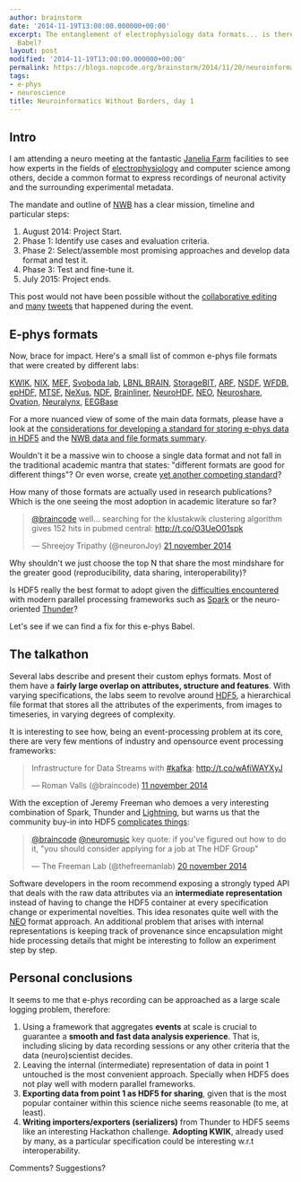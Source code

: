 ```yaml
---
author: brainstorm
date: '2014-11-19T13:00:00.000000+00:00'
excerpt: The entanglement of electrophysiology data formats... is there a fix for
  Babel?
layout: post
modified: '2014-11-19T13:00:00.000000+00:00'
permalink: https://blogs.nopcode.org/brainstorm/2014/11/20/neuroinformatics_without_borders
tags:
- e-phys
- neuroscience
title: Neuroinformatics Without Borders, day 1
---
```


## Intro

I am attending a neuro meeting at the fantastic [Janelia Farm](http://janelia.org/) facilities to see how experts in the fields of [electrophysiology](https://en.wikipedia.org/wiki/Electrophysiology) and computer science among others, decide a common format to express recordings of neuronal activity and the surrounding experimental metadata.

The mandate and outline of [NWB](http://crcns.org/NWB) has a clear mission, timeline and particular steps:

1. August 2014: Project Start.
2. Phase 1: Identify use cases and evaluation criteria.
3. Phase 2: Select/assemble most promising approaches and develop data format and test it.
4. Phase 3: Test and fine-tune it.
5. July 2015: Project ends.

This post would not have been possible without the [collaborative editing](https://etherpad.mozilla.org/Uqc4nScYLF) and [many](https://twitter.com/hashtag/nwbhack?src=hash) [tweets](https://twitter.com/hashtag/NWBHackathon?src=hash) that happened during the event.

## E-phys formats

Now, brace for impact. Here's a small list of common e-phys file formats that were created by different labs:

[KWIK](https://github.com/klusta-team/kwiklib/wiki/Kwik-format),
[NIX](https://github.com/G-Node/nix),
[MEF](https://www.ieeg.org/sites/default/files/MEF_Format.pdf),
[Svoboda lab](http://crcns.org/files/data/alm-1/Svoboda_lab_data_format_general.pdf),
[LBNL BRAIN](https://bitbucket.org/oruebel/brainformat),
[StorageBIT](http://www.lx.it.pt/~afred/papers/StorageBIT.pdf),
[ARF](https://github.com/margoliashlab/arf/blob/master/specification.org),
[NSDF](https://github.com/subhacom/nsdf),
[WFDB](http://www.physionet.org),
[epHDF](http://crcns.org/files/papers/ephdf.pdf),
[MTSF](http://www.ep.liu.se/ecp/076/050/ecp12076050.pdf),
[NeXus](http://nexusformat.org),
[NDF](http://www.frontiersin.org/10.3389/conf.fnins.2010.13.00118/event_abstract),
[Brainliner](http://www.cns.atr.jp/dni/en/brainliner/brainliner_web_qs/),
[NeuroHDF](http://neurohdf.readthedocs.org/en/latest/),
[NEO](http://neuralensemble.org/neo/),
[Neuroshare](http://neuroshare.sourceforge.net/index.shtml),
[Ovation](https://ovation.io),
[Neuralynx](http://neuralynx.com/software/NeuralynxDataFileFormats.pdf),
[EEGBase](http://eegdatabase.kiv.zcu.cz)

For a more nuanced view of some of the main data formats, please have a look at the [considerations for developing a standard for storing e-phys data in HDF5](http://cdn.f1000.com/posters/docs/256316059) and the [NWB data and file formats summary](http://crcns.org/files/data/nwb/nwb_hackathon1.pdf).

Wouldn't it be a massive win to choose a single data format and not fall in the traditional academic mantra that states: "different formats are good for different things"? Or even worse, create [yet another competing standard](https://xkcd.com/927/)?

How many of those formats are actually used in research publications? Which is the one seeing the most adoption in academic literature so far?

<blockquote class="twitter-tweet" lang="sv"><p><a href="https://twitter.com/braincode">@braincode</a> well... searching for the klustakwik clustering algorithm gives 152 hits in pubmed central: <a href="http://t.co/O3UeO01spk">http://t.co/O3UeO01spk</a></p>&mdash; Shreejoy Tripathy (@neuronJoy) <a href="https://twitter.com/neuronJoy/status/535637647927287808">21 november 2014</a></blockquote>
<script async src="//platform.twitter.com/widgets.js" charset="utf-8"></script>

Why shouldn't we just choose the top N that share the most mindshare for the greater good (reproducibility, data sharing, interoperability)?

Is HDF5 really the best format to adopt given the [difficulties encountered](http://www.hdfgroup.org/pubs/papers/Big_HDF_FAQs.pdf) with modern parallel processing frameworks such as [Spark](http://spark.apache.org/) or the neuro-oriented [Thunder](https://github.com/freeman-lab/thunder)?

Let's see if we can find a fix for this e-phys Babel.

## The talkathon

Several labs describe and present their custom ephys formats. Most of them have a **fairly large overlap on attributes, structure and features**. With varying specifications, the labs seem to revolve around [HDF5](https://en.wikipedia.org/wiki/Hierarchical_Data_Format), a hierarchical file format that stores all the attributes of the experiments, from images to timeseries, in varying degrees of complexity.

It is interesting to see how, being an event-processing problem at its core, there are very few mentions of industry and opensource event processing frameworks:

<blockquote class="twitter-tweet" lang="sv"><p>Infrastructure for Data Streams with <a href="https://twitter.com/hashtag/kafka?src=hash">#kafka</a>: <a href="http://t.co/wAfiWAYXyJ">http://t.co/wAfiWAYXyJ</a></p>&mdash; Roman Valls (@braincode) <a href="https://twitter.com/braincode/status/532188238753308672">11 november 2014</a></blockquote>
<script async src="//platform.twitter.com/widgets.js" charset="utf-8"></script>

With the exception of Jeremy Freeman who demoes a very interesting combination of Spark, Thunder and [Lightning](https://github.com/mathisonian/lightning), but warns us that the community buy-in into HDF5 [complicates things](http://stackoverflow.com/questions/22125778/how-is-hdf5-different-from-a-folder-with-files):

<blockquote class="twitter-tweet" lang="sv"><p><a href="https://twitter.com/braincode">@braincode</a> <a href="https://twitter.com/neuromusic">@neuromusic</a> key quote: if you&#39;ve figured out how to do it, &quot;you should consider applying for a job at The HDF Group&quot;</p>&mdash; The Freeman Lab (@thefreemanlab) <a href="https://twitter.com/thefreemanlab/status/535562916783992832">20 november 2014</a></blockquote>
<script async src="//platform.twitter.com/widgets.js" charset="utf-8"></script>

Software developers in the room recommend exposing a strongly typed API that deals with the raw data attributes via an **intermediate representation** instead of having to change the HDF5 container at every specification change or experimental novelties.
This idea resonates quite well with the [NEO](http://journal.frontiersin.org/Journal/10.3389/fninf.2014.00010/full) format approach. An additional problem that arises with internal representations is keeping track of provenance since encapsulation might hide processing details that might be interesting to follow an experiment step by step.

## Personal conclusions

It seems to me that e-phys recording can be approached as a large scale logging problem, therefore:

1. Using a framework that aggregates **events** at scale is crucial to guarantee a **smooth and fast data analysis experience**. That is, including slicing by data recording sessions or any other criteria that the data (neuro)scientist decides.
2. Leaving the internal (intermediate) representation of data in point 1 untouched is the most convenient approach. Specially when HDF5 does not play well with modern parallel frameworks.
3. **Exporting data from point 1 as HDF5 for sharing**, given that is the most popular container within this science niche seems reasonable (to me, at least).
4. **Writing importers/exporters (serializers)** from Thunder to HDF5 seems like an interesting Hackathon challenge. **Adopting KWIK**, already used by many, as a particular specification could be interesting w.r.t interoperability.

Comments? Suggestions?